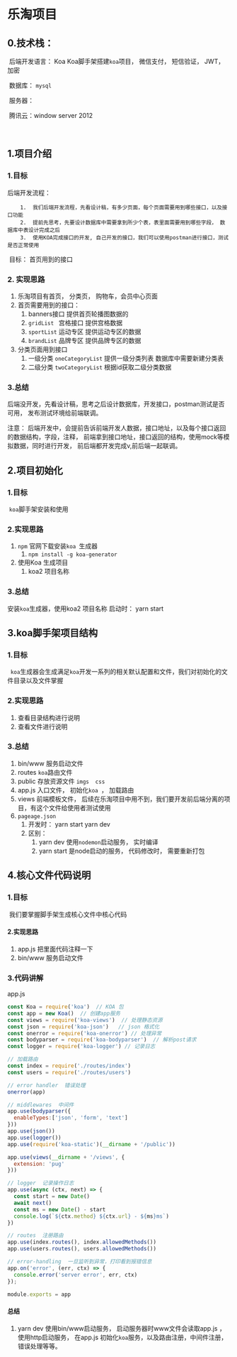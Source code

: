 # 乐淘项目

 

## 0.技术栈： 

​	   后端开发语言： Koa    Koa脚手架搭建```koa```项目， 微信支付，  短信验证， JWT， 加密 

​       数据库：  ```mysql```

​       服务器：

​	                   腾讯云：window server 2012 

​     

## 1.项目介绍 

### 1.目标

   后端开发流程：

```
    1.  我们后端开发流程，先看设计稿，有多少页面，每个页面需要用到哪些接口，以及接口功能
    2.  提前先思考，先要设计数据库中需要拿到所少个表，表里面需要用到哪些字段， 数据库中表设计完成之后
    3.  使用KOA完成接口的开发, 自己开发的接口，我们可以使用postman进行接口，测试是否正常使用
```

​     目标： 首页用到的接口

### 2. 实现思路

1. 乐淘项目有首页， 分类页， 购物车，会员中心页面
2. 首页需要用到的接口：
   1. banners接口   提供首页轮播图数据的
   2. ```gridList ``` 宫格接口   提供宫格数据
   3. ```sportList```  运动专区   提供运动专区的数据
   4. ```brandList``` 品牌专区  提供品牌专区的数据
3. 分类页面用到接口
   1. 一级分类  ```oneCategoryList```    提供一级分类列表  数据库中需要新建分类表
   2. 二级分类  ``twoCategoryList``    根据id获取二级分类数据

### 3.总结

后端没开发，先看设计稿，思考之后设计数据库，开发接口，postman测试是否可用， 发布测试环境给前端联调。

注意： 后端开发中，会提前告诉前端开发人数据，接口地址，以及每个接口返回的数据结构，字段，注释， 前端拿到接口地址，接口返回的结构，使用mock等模拟数据，同时进行开发， 前后端都开发完成v,前后端一起联调。



## 2.项目初始化

### 1.目标

​	 	  ```koa```脚手架安装和使用

### 2.实现思路

1. ```npm```  官网下载安装```koa ```生成器
   1. ```npm install -g koa-generator```
2. 使用Koa 生成项目
   1. koa2 项目名称

### 3.总结

  安装```koa```生成器，使用koa2  项目名称   启动时： yarn start



## 3.koa脚手架项目结构

### 1.目标

​      ``` koa```生成器会生成满足```koa```开发一系列的相关默认配置和文件，我们对初始化的文件目录以及文件掌握

### 2.实现思路

1. 查看目录结构进行说明
2. 查看文件进行说明

### 3.总结

1. bin/www    服务启动文件
2. routes      ``` koa ```路由文件
3. public      存放资源文件 ```imgs  css ```
4. app.js      入口文件， 初始化```koa ```， 加载路由
5. views      前端模板文件，  后续在乐淘项目中用不到，我们要开发前后端分离的项目，有这个文件给使用者测试使用
6. ```pageage.json    ```   
   1. 开发时： yarn start   yarn dev   
   2. 区别： 
      1. yarn dev  使用```nodemon```启动服务， 实时编译
      2. yarn start  是node启动的服务， 代码修改时， 需要重新打包



## 4.核心文件代码说明

### 1.目标

​      我们要掌握脚手架生成核心文件中核心代码

#### 2.实现思路

1. app.js  把里面代码注释一下
2. bin/www 服务启动文件



### 3.代码讲解

app.js

```javascript
const Koa = require('koa')  // KOA 包
const app = new Koa()  // 创建app服务
const views = require('koa-views')  // 处理静态资源
const json = require('koa-json')   // json 格式化
const onerror = require('koa-onerror') // 处理异常
const bodyparser = require('koa-bodyparser')  // 解析post请求
const logger = require('koa-logger') // 记录日志

// 加载路由
const index = require('./routes/index')
const users = require('./routes/users')

// error handler  错误处理
onerror(app)

// middlewares  中间件
app.use(bodyparser({
  enableTypes:['json', 'form', 'text']
}))
app.use(json())
app.use(logger())
app.use(require('koa-static')(__dirname + '/public'))

app.use(views(__dirname + '/views', {
  extension: 'pug'
}))

// logger  记录操作日志
app.use(async (ctx, next) => {
  const start = new Date()
  await next()
  const ms = new Date() - start
  console.log(`${ctx.method} ${ctx.url} - ${ms}ms`)
})

// routes  注册路由
app.use(index.routes(), index.allowedMethods())
app.use(users.routes(), users.allowedMethods())

// error-handling  一旦监听到异常，打印看到报错信息
app.on('error', (err, ctx) => {
  console.error('server error', err, ctx)
});

module.exports = app

```



#### 总结

1. yarn dev   使用bin/www启动服务， 启动服务器时www文件会读取app.js ，使用http启动服务，  在app.js 初始化```koa```服务，以及路由注册，中间件注册，错误处理等等。









































































